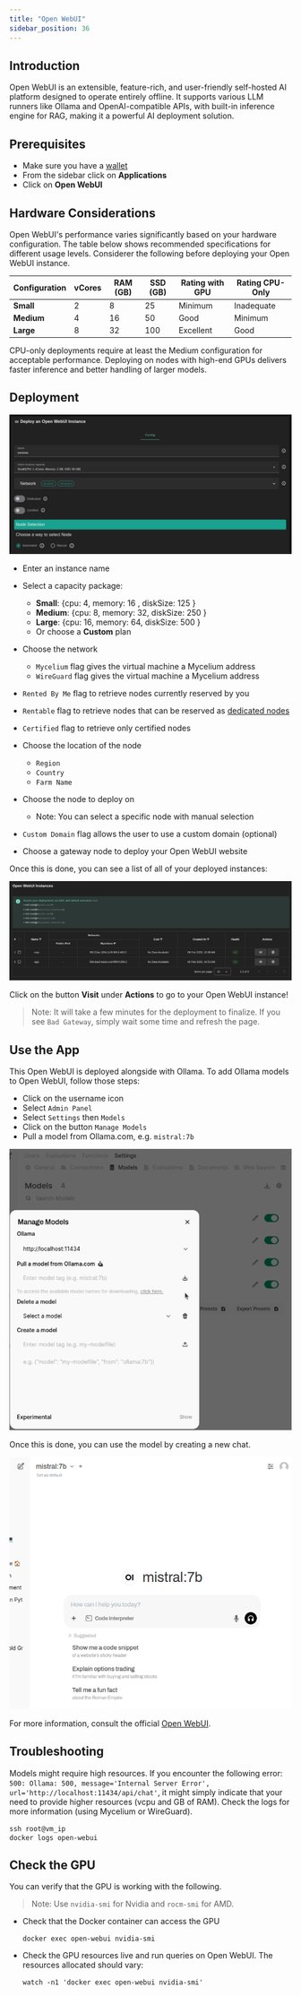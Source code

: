 ```yaml
---
title: "Open WebUI"
sidebar_position: 36
---
```




## Introduction

Open WebUI is an extensible, feature-rich, and user-friendly self-hosted AI platform designed to operate entirely offline. It supports various LLM runners like Ollama and OpenAI-compatible APIs, with built-in inference engine for RAG, making it a powerful AI deployment solution.

## Prerequisites

- Make sure you have a [wallet](../../wallet_connector)
- From the sidebar click on **Applications**
- Click on **Open WebUI**

## Hardware Considerations

Open WebUI's performance varies significantly based on your hardware configuration. The table below shows recommended specifications for different usage levels. Considerer the following before deploying your Open WebUI instance.

| Configuration | vCores | RAM (GB) | SSD (GB) | Rating with GPU | Rating CPU-Only |
|--------------|--------|----------|----------|-----------------|-----------------|
| **Small**    | 2      | 8        | 25       | Minimum         | Inadequate      |
| **Medium**   | 4      | 16        | 50       | Good            | Minimum         |
| **Large**    | 8      | 32       | 100      | Excellent       | Good            |

CPU-only deployments require at least the Medium configuration for acceptable performance. Deploying on nodes with high-end GPUs delivers faster inference and better handling of larger models.

## Deployment

![](./img/openwebui.png)

- Enter an instance name

- Select a capacity package:

  - **Small**: \{cpu: 4, memory: 16 , diskSize: 125 \}
  - **Medium**: \{cpu: 8, memory: 32, diskSize: 250 \}
  - **Large**: \{cpu: 16, memory: 64, diskSize: 500 \}
  - Or choose a **Custom** plan
- Choose the network
   - `Mycelium` flag gives the virtual machine a Mycelium address
   - `WireGuard` flag gives the virtual machine a Mycelium address
- `Rented By Me` flag to retrieve nodes currently reserved by you
- `Rentable` flag to retrieve nodes that can be reserved as [dedicated nodes](../node_finder#dedicated-nodes)
- `Certified` flag to retrieve only certified nodes
- Choose the location of the node
  - `Region`
  - `Country`
  - `Farm Name`
- Choose the node to deploy on
  - Note: You can select a specific node with manual selection
- `Custom Domain` flag allows the user to use a custom domain (optional)
- Choose a gateway node to deploy your Open WebUI website

Once this is done, you can see a list of all of your deployed instances:

![](./img/openwebui_list.png)

Click on the button **Visit** under **Actions** to go to your Open WebUI instance!

> Note: It will take a few minutes for the deployment to finalize. If you see `Bad Gateway`, simply wait some time and refresh the page.

## Use the App

This Open WebUI is deployed alongside with Ollama. To add Ollama models to Open WebUI, follow those steps:

- Click on the username icon
- Select `Admin Panel`
- Select `Settings` then `Models`
- Click on the button `Manage Models`
- Pull a model from Ollama.com, e.g. `mistral:7b`

![](./img/oi_models.png)

Once this is done, you can use the model by creating a new chat.

![](./img/oi_chat.png)

For more information, consult the official [Open WebUI](https://docs.openwebui.com/).

## Troubleshooting

Models might require high resources. If you encounter the following error: `500: Ollama: 500, message='Internal Server Error', url='http://localhost:11434/api/chat'`, it might simply indicate that your need to provide higher resources (vcpu and GB of RAM). Check the logs for more information (using Mycelium or WireGuard).

```
ssh root@vm_ip
docker logs open-webui
```

## Check the GPU

You can verify that the GPU is working with the following.

> Note: Use `nvidia-smi` for Nvidia and `rocm-smi` for AMD.

- Check that the Docker container can access the GPU
  ```
  docker exec open-webui nvidia-smi
  ```
- Check the GPU resources live and run queries on Open WebUI. The resources allocated should vary:
  ```
  watch -n1 'docker exec open-webui nvidia-smi'
  ```